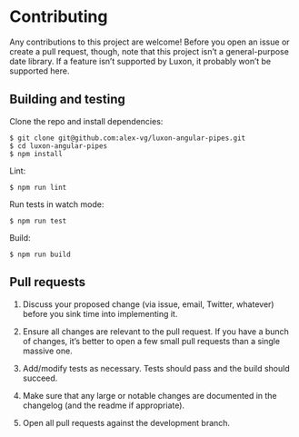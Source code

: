 # Contributing

Any contributions to this project are welcome! Before you open an issue or create a pull request, though, note that this project isn’t a general-purpose date library. If a feature isn’t supported by Luxon, it probably won’t be supported here.

## Building and testing

Clone the repo and install dependencies:

```
$ git clone git@github.com:alex-vg/luxon-angular-pipes.git
$ cd luxon-angular-pipes
$ npm install
```

Lint:

```
$ npm run lint
```

Run tests in watch mode:

```
$ npm run test
```

Build:

```
$ npm run build
```

## Pull requests

1.   Discuss your proposed change (via issue, email, Twitter, whatever) before you sink time into implementing it.

2.   Ensure all changes are relevant to the pull request. If you have a bunch of changes, it’s better to open a few small pull requests than a single massive one.

3.   Add/modify tests as necessary. Tests should pass and the build should succeed.

4.   Make sure that any large or notable changes are documented in the changelog (and the readme if appropriate).

5.   Open all pull requests against the development branch.
